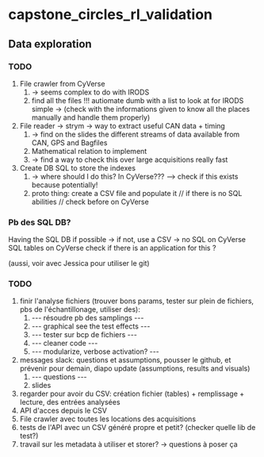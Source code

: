 # capstone_circles_rl_validation


## Data exploration

### TODO
1. File crawler from CyVerse
   1. -> seems complex to do with IRODS
   2. find all the files !!! autiomate dumb with a list to look at for IRODS simple
   -> (check with the informations given to know all the places manually and handle them properly)
2. File reader -> strym -> way to extract useful CAN data + timing 
   1. -> find on the slides the different streams of data available from CAN, GPS and Bagfiles
   2. Mathematical relation to implement
   3. -> find a way to check this over large acquisitions really fast
3. Create DB SQL to store the indexes 
   1. -> where should I do this? In CyVerse??? --> check if this exists because potentially!
   2. proto thing: create a CSV file and populate it // if there is no SQL abilities // check before on CyVerse

### Pb des SQL DB?
Having the SQL DB if possible -> if not, use a CSV -> no SQL on CyVerse
SQL tables on CyVerse check if there is an application for this ?

(aussi, voir avec Jessica pour utiliser le git)

### TODO

1. finir l'analyse fichiers (trouver bons params, tester sur plein de fichiers, pbs de l'échantillonage, utiliser des):
   1. --- résoudre pb des samplings ---
   2. --- graphical see the test effects ---
   3. --- tester sur bcp de fichiers ---
   4. --- cleaner code ---
   5. --- modularize, verbose activation? ---
2. messages slack: questions et assumptions, pousser le github, et prévenir pour demain, diapo update (assumptions, results and visuals)
   1. --- questions --- 
   2. slides
3. regarder pour avoir du CSV: création fichier (tables) + remplissage + lecture, des entrées analysées
4. API d'acces depuis le CSV
5. File crawler avec toutes les locations des acquisitions
6. tests de l'API avec un CSV généré propre et petit? (checker quelle lib de test?)
7. travail sur les metadata à utiliser et storer? -> questions à poser ça
